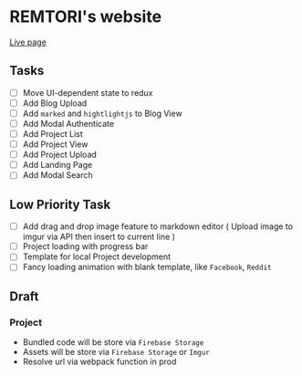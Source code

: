 # REMTORI's website

[Live page](https://remtori.web.app/)

## Tasks

* [ ] Move UI-dependent state to redux
* [ ] Add Blog Upload
* [ ] Add `marked` and `hightlightjs` to Blog View
* [ ] Add Modal Authenticate
* [ ] Add Project List
* [ ] Add Project View
* [ ] Add Project Upload
* [ ] Add Landing Page
* [ ] Add Modal Search

## Low Priority Task

* [ ] Add drag and drop image feature to markdown editor ( Upload image to imgur via API then insert to current line )
* [ ] Project loading with progress bar
* [ ] Template for local Project development
* [ ] Fancy loading animation with blank template, like `Facebook`, `Reddit`

## Draft

### Project
- Bundled code will be store via `Firebase Storage`
- Assets will be store via `Firebase Storage` or `Imgur`
- Resolve url via webpack function in prod
